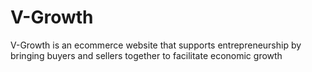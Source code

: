 # V-Growth
V-Growth is an ecommerce website that supports entrepreneurship by bringing buyers and sellers together to facilitate economic growth 
